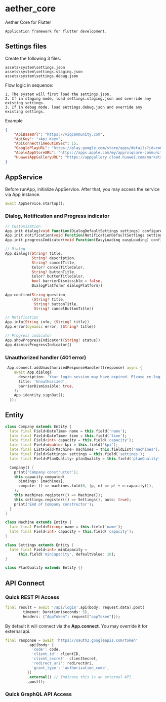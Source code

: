 # aether_core

Aether Core for Flutter
    
    Application framework for flutter development.    

## Settings files
Create the following 3 files:

    assets\system\settings.json
    assets\system\settings.staging.json
    assets\system\settings.debug.json

Flow logic in sequence:

    1. The system will first load the settings.json.
    2. If in staging mode, load settings.staging.json and override any existing settings.
    3. If in debug mode, load settings.debug.json and override any existing settings.

Example
~~~json
{
    "ApiBaseUrl": "https://viqcommunity.com",
    "ApiKey": "<Api Key>",
    "ApiConnectTimeoutInSec": 15,
    "GooglePlayURL": "https://play.google.com/store/apps/details?id=com.viqcore.community_live",
    "AppleAppStoreURL": "https://apps.apple.com/my/app/viqcore-community/id1499329657",
    "HuaweiAppGalleryURL": "https://appgallery.cloud.huawei.com/marketshare/app/C102024395?locale=en_GB&source=appshare&subsource=C102024395"
}
~~~

## AppService
Before runApp, initialize AppService. After that, you may access the service via App instance.
~~~dart
await AppService.startup(); 
~~~

### Dialog, Notification and Progress indicator
~~~dart
// Customization
App.init.dialog(void Function(DialogDefaultSettings settings) configure)
App.init.notification(void Function(NotificationDefaultSettings settings) configure)
App.init.progressIndicator(void Function(EasyLoading easyLoading) configure)

// Dialog
App.dialog({String? title, 
            String? description, 
            String? cancelTitle, 
            Color? cancelTitleColor, 
            String? buttonTitle, 
            Color? buttonTitleColor,  
            bool barrierDismissible = false, 
            DialogPlatform? dialogPlatform})
            
App.confirm(String question, 
            {String? title, 
             String? buttonTitle, 
             String? cancelButtonTitle})

// Notification
App.info(String info, {String? title})
App.error(dynamic error, {String? title})

// Progress indicator
App.showProgressIndicator({String? status})
App.dismissProgressIndicator()
~~~

### Unauthorized handler (401 error)
~~~dart
 App.connect.addUnauthorizedResponseHandler((response) async {
    await App.dialog(
      description: 'Your login session may have expired. Please re-login again.',
      title: 'Unauthorized',
      barrierDismissible: true,
    );
    App.identity.signOut();
  });
~~~

## Entity
~~~dart
class Company extends Entity {
  late final Field<DateTime> name = this.field('name');
  late final Field<DateTime> time = this.field('time');
  late final Field<int> capacity = this.field('capacity');
  late final Field<double> kpi = this.field('kpi');
  late final ListField<Machine> machines = this.fieldList('machines');
  late final Field<Settings> settings = this.field('settings');
  late final Field<PlanQuality> planQuality = this.field('planQuality');

  Company() {
    print('Company constructor');
    this.capacity.computed(
      bindings: [machines],
      compute: () => machines.fold(0, (p, e) => p! + e.capacity()),
    );
    this.machines.register(() => Machine());
    this.settings.register(() => Settings(), auto: true);
    print('End of Company constructor');
  }
}

class Machine extends Entity {
  late final Field<String> name = this.field('name');
  late final Field<int> capacity = this.field('capacity');
}

class Settings extends Entity {
  late final Field<int> minCapacity =
      this.field('minCapacity', defaultValue: 10);
}

class PlanQuality extends Entity {}
~~~

## API Connect
### Quick REST PI Access
~~~dart
final result = await '/api/login'.api(body: request.data).post(
        timeout: Duration(seconds: 5),
        headers: {"AppToken": request["appToken"]});
~~~
By default it will connect via the **App.connect**. You may override it for external api.
~~~dart
final response = await 'https://oauth2.googleapis.com/token'
          .api(body: {
            'code': code,
            'client_id': clientID,
            'client_secret': clientSecret,
            'redirect_uri': redirectUri,
            'grant_type': 'authorization_code',
          })
          .external() // Indicate this is an external API
          .post();
~~~
### Quick GraphQL API Access
